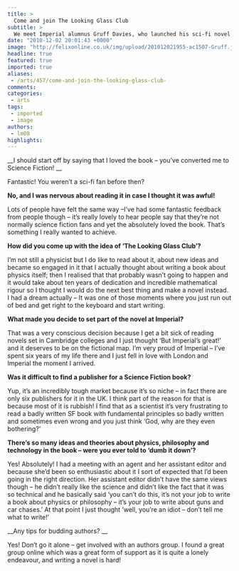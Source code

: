 ```yaml
---
title: >
  Come and join The Looking Glass Club
subtitle: >
  We meet Imperial alumnus Gruff Davies, who launched his sci-fi novel last week in Southside Halls
date: "2010-12-02 20:01:43 +0000"
image: "http://felixonline.co.uk/img/upload/201012021955-ac1507-Gruff.jpg"
headline: true
featured: true
imported: true
aliases:
 - /arts/457/come-and-join-the-looking-glass-club-
comments:
categories:
 - arts
tags:
 - imported
 - image
authors:
 - lm08
highlights:
---
```


__I should start off by saying that I loved the book – you’ve converted me to Science Fiction! __

Fantastic! You weren’t a sci-fi fan before then?

__No, and I was nervous about reading it in case I thought it was awful!__

Lots of people have felt the same way –I’ve had some fantastic feedback from people though – it’s really lovely to hear people say that they’re not normally science fiction fans and yet the absolutely loved the book. That’s something I really wanted to achieve.

__How did you come up with the idea of ‘The Looking Glass Club’?__

I’m not still a physicist but I do like to read about it, about new ideas and became so engaged in it that I actually thought about writing a book about physics itself; then I realised that that probably wasn’t going to happen and it would take about ten years of dedication and incredible mathematical rigour so I thought I would do the next best thing and make a novel instead. I had a dream actually – It was one of those moments where you just run out of bed and get right to the keyboard and start writing.

__What made you decide to set part of the novel at Imperial?__

That was a very conscious decision because I get a bit sick of reading novels set in Cambridge colleges and I just thought ‘But Imperial’s great!’ and it deserves to be on the fictional map. I’m very proud of Imperial – I’ve spent six years of my life there and I just fell in love with London and Imperial the moment I arrived.

__Was it difficult to find a publisher for a Science Fiction book?__

Yup, it’s an incredibly tough market because it’s so niche – in fact there are only six publishers for it in the UK. I think part of the reason for that is because most of it is rubbish! I find that as a scientist it’s very frustrating to read a badly written SF book with fundamental principles so badly written and sometimes even wrong and you just think ‘God, why are they even bothering?’

__There’s so many ideas and theories about physics, philosophy and technology in the book – were you ever told to ‘dumb it down’?__

Yes! Absolutely! I had a meeting with an agent and her assistant editor and because she’d been so enthusiastic about it I sort of expected that I’d been going in the right direction. Her assistant editor didn’t have the same views though – he didn’t really like the science and didn’t like the fact that it was so technical and he basically said ‘you can’t do this, it’s not your job to write a book about physics or philosophy – it’s your job to write about guns and car chases.’ At that point I just thought ‘well, you’re an idiot – don’t tell me what to write!’

__Any tips for budding authors? __

Yes! Don’t go it alone – get involved with an authors group. I found a great group online which was a great form of support as it is quite a lonely endeavour, and writing a novel is hard!
